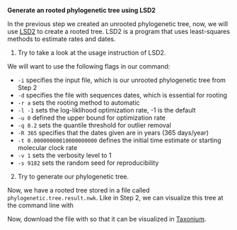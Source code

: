 <script>
import Link from "$components/Link.svelte";
import Execute from "$components/Execute.svelte";
</script>

**Generate an rooted phylogenetic tree using LSD2**

In the previous step we created an unrooted phylogenetic tree, now, we will use [LSD2](https://github.com/tothuhien/lsd2) to create a rooted tree. LSD2 is a program that uses least-squares methods to estimate rates and dates.  

1. Try <Execute command="LSD2 -help" inline /> to take a look at the usage instruction of LSD2.

We will want to use the following flags in our command:

- `-i` specifies the input file, which is our unrooted phylogenetic tree from Step 2
- `-d` specifies the file with sequences dates, which is essential for rooting
- `-r a` sets the rooting method to automatic
- `-l -1` sets the log-liklihood optimization rate, -1 is the default
- `-u 0` defined the upper bound for optimization rate
- `-q 0.2` sets the quantile threshold for outlier removal
- `-R 365` specifies that the dates given are in years (365 days/year)
- `-t 0.00000000010000000000` defines the initial time estimate or starting molecular clock rate
- `-v 1` sets the verbosity level to 1
- `-s 9182` sets the random seed for reproducibility

2. Try <Execute command="lsd2 -i tree_file.nwk -d hiv1_dates.txt -r a -l -1 -u 0 -q 0.2 -R 365 -t 0.00000000010000000000 -v 1 -s 9182" inline /> to generate our phylogenetic tree.

Now, we have a rooted tree stored in a file called `phylogenetic.tree.result.nwk`. Like in Step 2, we can visualize this tree at the command line with <Execute command="head -5 phylogenetic.tree.result.nwk" inline />

Now, download the file with <Execute command="download phylogenetic.tree.result.nwk" inline /> so that it can be visualized in [Taxonium](https://taxonium.org/?xType=x_dist). 
